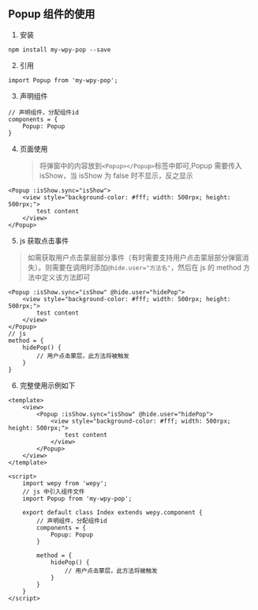 ## Popup 组件的使用

1.  安装

```
npm install my-wpy-pop --save
```

2.  引用

```
import Popup from 'my-wpy-pop';
```

3.  声明组件

```
// 声明组件，分配组件id
components = {
    Popup: Popup
}
```

4.  页面使用
    > 将弹窗中的内容放到`<Popup></Popup>`标签中即可,Popup 需要传入 isShow，当 isShow 为 false 时不显示，反之显示

```
<Popup :isShow.sync="isShow">
    <view style="background-color: #fff; width: 500rpx; height: 500rpx;">
        test content
    </view>
</Popup>
```

5.  js 获取点击事件

> 如需获取用户点击蒙层部分事件（有时需要支持用户点击蒙层部分弹窗消失）。则需要在调用时添加`@hide.user="方法名"`，然后在 js 的 method 方法中定义该方法即可

```
<Popup :isShow.sync="isShow" @hide.user="hidePop">
    <view style="background-color: #fff; width: 500rpx; height: 500rpx;">
        test content
    </view>
</Popup>
// js
method = {
    hidePop() {
        // 用户点击蒙层，此方法将被触发
    }
}
```

6.  完整使用示例如下

```
<template>
    <view>
        <Popup :isShow.sync="isShow" @hide.user="hidePop">
            <view style="background-color: #fff; width: 500rpx; height: 500rpx;">
                test content
            </view>
        </Popup>
    </view>
</template>

<script>
    import wepy from 'wepy';
    // js 中引入组件文件
    import Popup from 'my-wpy-pop';

    export default class Index extends wepy.component {
        // 声明组件，分配组件id
        components = {
            Popup: Popup
        }

        method = {
            hidePop() {
                // 用户点击蒙层，此方法将被触发
            }
        }
    }
</script>
```
